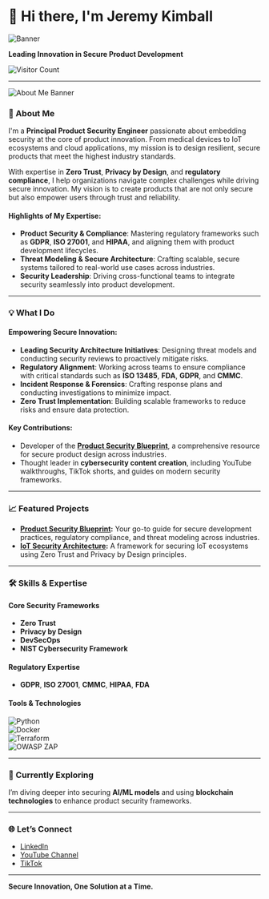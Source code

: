 # 👋 Hi there, I'm Jeremy Kimball  

![Banner](https://i.ibb.co/yQjnVtc/Designer-8.jpg)  

**Leading Innovation in Secure Product Development**  

![Visitor Count](https://komarev.com/ghpvc/?username=PuddleSec&color=blue)  

---

![About Me Banner](https://i.ibb.co/Wng50Np/Designer-9.jpg)  

### 🚀 About Me  

I'm a **Principal Product Security Engineer** passionate about embedding security at the core of product innovation. From medical devices to IoT ecosystems and cloud applications, my mission is to design resilient, secure products that meet the highest industry standards.  

With expertise in **Zero Trust**, **Privacy by Design**, and **regulatory compliance**, I help organizations navigate complex challenges while driving secure innovation. My vision is to create products that are not only secure but also empower users through trust and reliability.

#### Highlights of My Expertise:  
- **Product Security & Compliance**: Mastering regulatory frameworks such as **GDPR**, **ISO 27001**, and **HIPAA**, and aligning them with product development lifecycles.  
- **Threat Modeling & Secure Architecture**: Crafting scalable, secure systems tailored to real-world use cases across industries.  
- **Security Leadership**: Driving cross-functional teams to integrate security seamlessly into product development.  

---

### 💡 What I Do  

#### **Empowering Secure Innovation:**  
- **Leading Security Architecture Initiatives**: Designing threat models and conducting security reviews to proactively mitigate risks.  
- **Regulatory Alignment**: Working across teams to ensure compliance with critical standards such as **ISO 13485**, **FDA**, **GDPR**, and **CMMC**.  
- **Incident Response & Forensics**: Crafting response plans and conducting investigations to minimize impact.  
- **Zero Trust Implementation**: Building scalable frameworks to reduce risks and ensure data protection.  

#### **Key Contributions:**  
- Developer of the **[Product Security Blueprint](https://github.com/PuddleSec/product-security-blueprint)**, a comprehensive resource for secure product design across industries.  
- Thought leader in **cybersecurity content creation**, including YouTube walkthroughs, TikTok shorts, and guides on modern security frameworks.

---

### 📈 Featured Projects  

- **[Product Security Blueprint](https://github.com/PuddleSec/product-security-blueprint):** Your go-to guide for secure development practices, regulatory compliance, and threat modeling across industries.  
- **[IoT Security Architecture](https://github.com/PuddleSec/iot-security-architecture):** A framework for securing IoT ecosystems using Zero Trust and Privacy by Design principles.  

---

### 🛠️ Skills & Expertise  

#### **Core Security Frameworks**  
- **Zero Trust**  
- **Privacy by Design**  
- **DevSecOps**  
- **NIST Cybersecurity Framework**  

#### **Regulatory Expertise**  
- **GDPR**, **ISO 27001**, **CMMC**, **HIPAA**, **FDA**  

#### **Tools & Technologies**  
![Python](https://img.shields.io/badge/-Python-blue)  
![Docker](https://img.shields.io/badge/-Docker-lightblue)  
![Terraform](https://img.shields.io/badge/-Terraform-purple)  
![OWASP ZAP](https://img.shields.io/badge/-OWASP_ZAP-orange)  

---

### 🌱 Currently Exploring  

I’m diving deeper into securing **AI/ML models** and using **blockchain technologies** to enhance product security frameworks.  

---

### 🌐 Let’s Connect  

- [LinkedIn](https://www.linkedin.com/in/jeremykimball)  
- [YouTube Channel](https://www.youtube.com/channel/your-channel)  
- [TikTok](https://www.tiktok.com/@your-handle)  

---

**Secure Innovation, One Solution at a Time.**  

